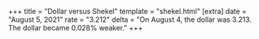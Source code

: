 +++
title = "Dollar versus Shekel"
template = "shekel.html"
[extra]
date = "August  5, 2021"
rate = "3.212"
delta = "On August  4, the dollar was 3.213. The dollar became 0.028% weaker."
+++
